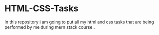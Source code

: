 # HTML-CSS-Tasks
In this repository i am going to put all my html and  css tasks that are being performed by me during mern stack course .
